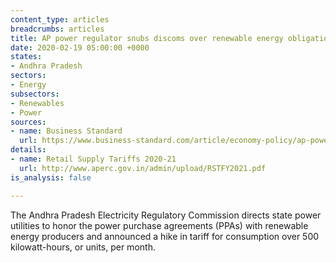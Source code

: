 ```yaml
---
content_type: articles
breadcrumbs: articles
title: AP power regulator snubs discoms over renewable energy obligations
date: 2020-02-19 05:00:00 +0000
states:
- Andhra Pradesh
sectors:
- Energy
subsectors:
- Renewables
- Power
sources:
- name: Business Standard
  url: https://www.business-standard.com/article/economy-policy/ap-power-regulator-snubs-discoms-over-renewable-energy-obligations-120021001385_1.html
details:
- name: Retail Supply Tariffs 2020-21
  url: http://www.aperc.gov.in/admin/upload/RSTFY2021.pdf
is_analysis: false

---
```

The Andhra Pradesh Electricity Regulatory Commission directs state power utilities to honor the power purchase agreements (PPAs) with renewable energy producers and announced a hike in tariff for consumption over 500 kilowatt-hours, or units, per month.